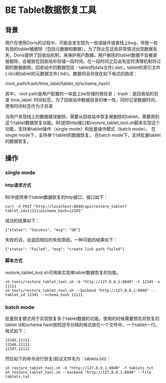 # BE Tablet数据恢复工具

## 背景

用户在使用Doris的过程中，可能会发生因为一些误操作或者线上bug，导致一些有效的tablet被删除（包括元数据和数据）。为了防止在这些异常情况出现数据丢失，Doris提供了回收站机制，来保护用户数据。用户删除的tablet数据不会被直接删除，会被放在回收站中存储一段时间，在一段时间之后会有定时清理机制将过期的数据删除。回收站中的数据包括：tablet的data文件(.dat)，tablet的索引文件(.idx)和tablet的元数据文件(.hdr)。数据将会存放在如下格式的路径：

/root_path/trash/time_label/tablet_id/schema_hash/

其中， root path是用户配置的一块盘上be存储的根目录；
trash：是回收站的目录
time_label: 时间标签，为了回收站中数据目录的唯一性，同时记录数据时间，使用时间标签作为子目录

当用户发现线上的数据被误删除，需要从回收站中恢复被删除的tablet，需要用到这个tablet数据恢复功能。BE提供http接口和restore_tablet_tool.sh脚本实现这个功能，支持单tablet操作（single mode）和批量操作模式（batch mode）。
在single mode下，支持单个tablet的数据恢复。
在batch mode下，支持批量tablet的数据恢复。

## 操作

### single mode

#### http请求方式

BE中提供单个tablet数据恢复的http接口，接口如下：

```
curl -X POST "http://localhost:8040/api/restore_tablet?tablet_id=11111\&schema_hash=12345"
```


成功的结果如下：
```
{"status": "Success", "msg": "OK"}
```

失败的话，会返回相应的失败原因，一种可能的结果如下：
```
{"status": "Failed", "msg": "create link path failed"}
```

#### 脚本方式

restore_tablet_tool.sh可用来实现单tablet数据恢复的功能。

```
sh tools/restore_tablet_tool.sh -b "http://127.0.0.1:8040" -t 12345 -s 11111
sh tools/restore_tablet_tool.sh --backend "http://127.0.0.1:8040" --tablet_id 12345 --schema_hash 11111
```

### batch mode

批量恢复模式用于实现恢复多个tablet数据的功能。使用的时候需要预先将恢复的tablet id和schema hash按照逗号分隔的格式放在一个文件中，一个tablet一行。
格式如下：
```
12345,11111
12346,11111
12347,11111
```

然后如下的命令进行恢复(假设文件名为：tablets.txt)：

```
sh restore_tablet_tool.sh -b "http://127.0.0.1:8040" -f tablets.txt
sh restore_tablet_tool.sh --backend "http://127.0.0.1:8040" --file tablets.txt
```
